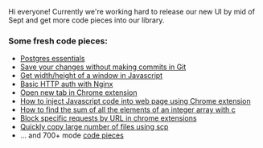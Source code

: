 Hi everyone!
Currently we're working hard to release our new UI by mid of Sept and get more code pieces into our library.

### Some fresh code pieces:
- [Postgres essentials](https://onelinerhub.com/?q=postgres/)
- [Save your changes without making commits in Git](https://onelinerhub.com/javascript/window_width_height)
- [Get width/height of a window in Javascript](https://onelinerhub.com/javascript/window_width_height)
- [Basic HTTP auth with Nginx](https://onelinerhub.com/nginx/http_auth)
- [Open new tab in Chrome extension](https://onelinerhub.com/chrome-extension/new_tab)
- [How to inject Javascript code into web page using Chrome extension](https://onelinerhub.com/chrome-extension/inject_js)
- [How to find the sum of all the elements of an integer array with c](https://onelinerhub.com/c/sum_of_integer_array)
- [Block specific requests by URL in chrome extensions](https://onelinerhub.com/chrome-extension/block_request)
- [Quickly copy large number of files using scp](https://onelinerhub.com/ssh/copy_large_number_of_files)
- ... and 700+ mode [code pieces](https://onelinerhub.com/)
